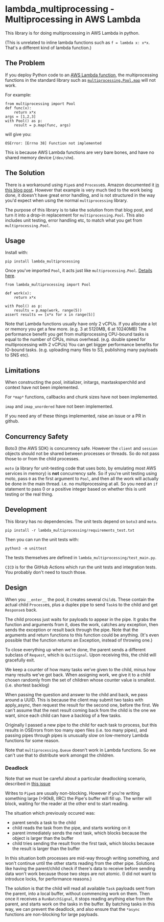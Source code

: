# lambda_multiprocessing - Multiprocessing in AWS Lambda

This library is for doing multiprocessing in AWS Lambda in python.

(This is unrelated to inline lambda functions such as `f = lambda x: x*x`.
 That's a different kind of lambda function.)

## The Problem

If you deploy Python code to an [AWS Lambda function](https://aws.amazon.com/lambda/),
the multiprocessing functions in the standard library such as [`multiprocessing.Pool.map`](https://docs.python.org/3/library/multiprocessing.html?highlight=multiprocessing%20python%20map%20pool#multiprocessing.pool.Pool.map) will not work.

For example:

```
from multiprocessing import Pool
def func(x):
    return x*x
args = [1,2,3]
with Pool() as p:
    result = p.map(func, args)
```

will give you:

```
OSError: [Errno 38] Function not implemented
```

This is because AWS Lambda functions are very bare bones,
and have no shared memory device (`/dev/shm`).



## The Solution

There is a workaround using `Pipe`s and `Process`es.
Amazon documented it [in this blog post](https://aws.amazon.com/blogs/compute/parallel-processing-in-python-with-aws-lambda/).
However that example is very much tied to the work being done,
it doesn't have great error handling,
and is not structured in the way you'd expect when using the normal `multiprocessing` library.

The purpose of this library is to take the solution from that blog post,
and turn it into a drop-in replacement for `multiprocessing.Pool`.
This also includes unit testing, error handling etc, to match what you get from `multiprocessing.Pool`.

## Usage

Install with:

```
pip install lambda_multiprocessing
```

Once you've imported `Pool`, it acts just like `multiprocessing.Pool`.
[Details here](https://docs.python.org/3/library/multiprocessing.html?highlight=multiprocessing%20python%20map%20pool#module-multiprocessing.pool).

```
from lambda_multiprocessing import Pool

def work(x):
    return x*x

with Pool() as p:
    results = p.map(work, range(5))
assert results == [x*x for x in range(5)]
```

Note that Lambda functions usually have only 2 vCPUs.
If you allocate a lot or memory you get a few more.
(e.g. 3 at 5120MB, 6 at 10240MB)
The performance benefit you get from multiprocessing CPU-bound tasks is equal to the number of CPUs, minus overhead.
(e.g. double speed for multiprocessing with 2 vCPUs)
You can get bigger performance benefits for IO-bound tasks.
(e.g. uploading many files to S3, publishing many payloads to SNS etc).

## Limitations

When constructing the pool, initializer, initargs, maxtasksperchild and context have not been implemented.

For `*map*` functions,
callbacks and chunk sizes have not been implemented.

`imap` and `imap_unordered` have not been implemented.

If you need any of these things implemented, raise an issue or a PR in github.

## Concurrency Safety

Boto3 (the AWS SDK) is concurrency safe.
However the `client` and `session` objects should not be shared between processes or threads.
So do not pass those to or from the child processes.

`moto` (a library for unit-testing code that uses boto, by emulating most AWS services in memory)
is **not** concurrency safe.
So if you're unit testing using moto, pass `0` as the first argument to `Pool`,
and then all the work will actually be done in the main thread.
i.e. no multiprocessing at all.
So you need an `if` statement to pass 0 or a positive integer based on whether this is unit testing or the real thing.

## Development

This library has no dependencies.
The unit tests depend on `boto3` and `moto`.

```
pip install -r lambda_multiprocessing/requirements_test.txt
```

Then you can run the unit tests with:

```
python3 -m unittest
```

The tests themselves are defined in `lambda_multiprocessing/test_main.py`.

`CICD` is for the GitHub Actions which run the unit tests and integration tests.
You probably don't need to touch those.


## Design

When you `__enter__` the pool, it creates several `Child`s.
These contain the actual child `Process`es,
plus a duplex pipe to send `Task`s to the child and get `Response`s back.

The child process just waits for payloads to appear in the pipe.
It grabs the function and arguments from it, does the work,
catches any exception, then sends the exception or result back through the pipe.
Note that the arguments and return functions to this function could be anything.
(It's even possible that the function _returns_ an Exception, instead of throwing one.)

To close everything up when we're done, the parent sends a different subclass of `Request`, which is `QuitSignal`. Upon receiving this, the child will gracefully exit.

We keep a counter of how many tasks we've given to the child, minus how many results we've got back.
When assigning work, we give it to a child chosen randomly from the set of children whose counter value is smallest.
(i.e. shortest backlog)

When passing the question and answer to the child and back, we pass around a UUID.
This is because the client may submit two tasks with apply_async, then request the result for the second one, before the first.
We can't assume that the next result coming back from the child is the one we want,
since each child can have a backlog of a few tasks.

Originally I passed a new pipe to the child for each task to process,
but this results in OSErrors from too many open files (i.e. too many pipes),
and passing pipes through pipes is unusually slow on low-memory Lambda functions for some reason.

Note that `multiprocessing.Queue` doesn't work in Lambda functions.
So we can't use that to distribute work amongst the children.

### Deadlock

Note that we must be careful about a particular deadlocking scenario,
described in [this issue](https://github.com/mdavis-xyz/lambda_multiprocessing/issues/17#issuecomment-2468560515)

Writes to `Pipe`s are usually non-blocking. However if you're writing something large
(>90kB, IIRC) the Pipe's buffer will fill up. The writer will block,
waiting for the reader at the other end to start reading.

The situation which previously occured was:

* parent sends a task to the child
* child reads the task from the pipe, and starts working on it
* parent immediately sends the next task, which blocks because the object is larger than the buffer
* child tries sending the result from the first task, which blocks because the result is larger than the buffer

In this situation both processes are mid-way through writing something, and won't continue until the other starts reading from the other pipe.
Solutions like having the parent/child check if there's data to receive before sending data won't work because those two steps are not atomic. (I did not want to introduce locks, for performance reasons.)

The solution is that the child will read all available `Task` payloads sent from the parent, into a local buffer, without commencing work on them. Then once it receives a `RunBatchSignal`, it stops reading anything else from the parent, and starts work on the tasks in the buffer. By batching tasks in this way, we can prevent the deadlock, and also ensure that the `*async` functions are non-blocking for large payloads.
